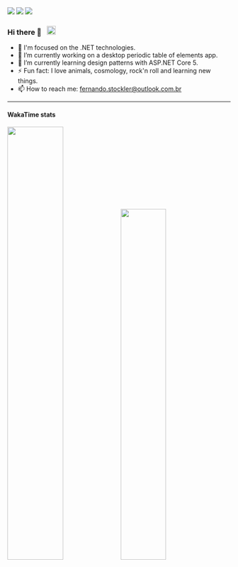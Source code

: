 
<div>
  <img src="https://badgen.net/badge/icon/.NET?icon=windows&label" />
  <img src="https://badgen.net/badge/icon/visualstudio/purple?icon=visualstudio&label" />
  <img src="https://badgen.net/badge/language/C%23,HTML,CSS/green?list=|" />
</div>

### Hi there 👋 &nbsp; <img src="https://emojipedia-us.s3.dualstack.us-west-1.amazonaws.com/thumbs/160/facebook/230/flag-for-brazil_1f1e7-1f1f7.png" width="20" />

- 👨 I'm focused on the .NET technologies.
- 🔭 I’m currently working on a desktop periodic table of elements app.
- 🌱 I’m currently learning design patterns with ASP.NET Core 5. 
- ⚡ Fun fact: I love animals, cosmology, rock'n roll and learning new things. 
- 📫 How to reach me: fernando.stockler@outlook.com.br
  
<!-- <div>
  <img src="https://github-readme-stats.vercel.app/api?username=fernandostockler&show_icons=true&theme=merko&count_private=true" width="350" />
<div/> -->
----  
  
#### WakaTime stats
  
<div>
  <!-- f16463cc-1bd7-42db-aa75-3bf7e913b66b (languages white) -->
    <img src="https://wakatime.com/share/@fernandostockler/ea56fc0a-2816-44b0-aed4-65ad7dd23b9f.svg" width="50%" height="50%" />
    <img src="https://wakatime.com/share/@fernandostockler/fc7dcd26-26b1-43a7-b383-6d3c7224a105.svg"  width="45%" height="45%"/>
<div/>
  
<!--  azul claro -> 5bda258b-07f4-40ec-ac30-a5022c2567ee  -->
